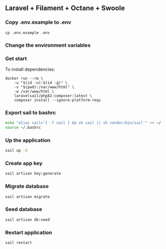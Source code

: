 ## Laravel + Filament + Octane + Swoole

### Copy .env.example to .env
```shell
cp .env.example .env
```
### Change the environment variables

### Get start
To install dependencies:
```shell
docker run --rm \
    -u "$(id -u):$(id -g)" \
    -v "$(pwd):/var/www/html" \
    -w /var/www/html \
    laravelsail/php82-composer:latest \
    composer install --ignore-platform-reqs
```
### Export sail to bashrc
```bash
echo "alias sail='[ -f sail ] && sh sail || sh vendor/bin/sail'" >> ~/.bashrc;
source ~/.bashrc
```
### Up the application
```bash
sail up -d
```

### Create app key

```bash
sail artisan key:generate
```
### Migrate database

```bash
sail artisan migrate
```

### Seed database
````bash
sail artisan db:seed
````

### Restart application
```bash
sail restart
```
